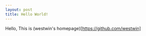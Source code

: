 ```yaml
---
layout: post
title: Hello World!
---
```


Hello, This is (westwin's homepage)[https://github.com/westwin]
